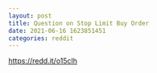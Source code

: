 ```yaml
--- 
layout: post 
title: Question on Stop Limit Buy Order 
date: 2021-06-16 1623851451 
categories: reddit 
--- 
```

https://redd.it/o15clh